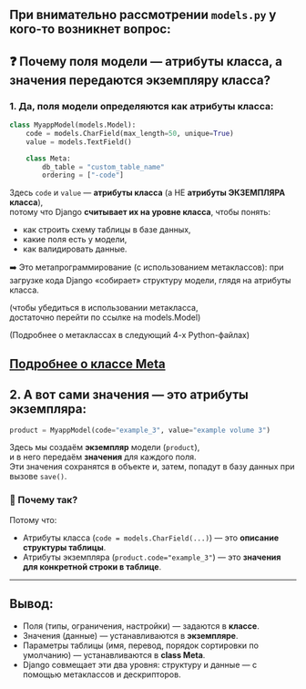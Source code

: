 При внимательно рассмотрении `models.py` у кого-то возникнет вопрос:
---

## ❓ Почему поля модели — **атрибуты класса**, а значения передаются экземпляру класса?

### 1. **Да, поля модели определяются как атрибуты класса:**

```python
class MyappModel(models.Model):
    code = models.CharField(max_length=50, unique=True)
    value = models.TextField()

    class Meta:
        db_table = "custom_table_name"
        ordering = ["-code"]
```

Здесь `code` и `value` — **атрибуты класса** (а НЕ **атрибуты ЭКЗЕМПЛЯРА класса**),   
потому что Django **считывает их на уровне класса**, чтобы понять:

* как строить схему таблицы в базе данных,
* какие поля есть у модели,
* как валидировать данные.

➡️ Это метапрограммирование (с использованием метаклассов): 
при загрузке кода Django «собирает» структуру модели, глядя на атрибуты класса.

(чтобы убедиться в использовании метакласса,  
достаточно перейти по ссылке на models.Model)

(Подробнее о метаклассах в следующий 4-х Python-файлах)

[Подробнее о классе Meta](https://docs.djangoproject.com/en/dev/ref/models/options/)
---

## 2. **А вот сами значения — это атрибуты экземпляра:**

```python
product = MyappModel(code="example_3", value="example volume 3")
```

Здесь мы создаём **экземпляр** модели (`product`),   
и в него передаём **значения** для каждого поля.   
Эти значения сохранятся в объекте и, затем, попадут в базу данных при вызове `save()`.

### 🔹 Почему так?

Потому что:

* Атрибуты класса (`code = models.CharField(...)`) — это **описание структуры таблицы**.
* Атрибуты экземпляра (`product.code="example_3"`) — это **значения для конкретной строки в таблице**.

---


## Вывод:

* Поля (типы, ограничения, настройки) — задаются в **классе**.
* Значения (данные) — устанавливаются в **экземпляре**.
* Параметры таблицы (имя, перевод, порядок сортировки по умолчанию) — устанавливаются в **class Meta**.
* Django совмещает эти два уровня: структуру и данные — с помощью метаклассов и дескрипторов.
